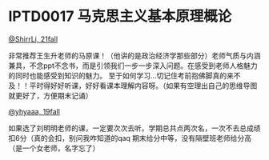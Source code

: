 
# IPTD0017 马克思主义基本原理概论

[@ShirrLi, 21fall](https://github.com/ShirrLi)

非常推荐王生升老师的马原课！（他讲的是政治经济学那些部分）老师气质与内涵兼具，不念ppt不念书，而是引领我们一步一步深入问题。在感受到老师人格魅力的同时也能感受到知识的魅力。
至于如何学习...切记住考前抱佛脚真的来不及！！平时得好好听课，好好看课本理解内容呀。（如果有空理出自己的思维导图就更好了，方便期末记诵）

[@yhyaaa, 19fall](https://github.com/yhy-2000)

如果选了刘明明老师的课，一定要次次去听。学期总共点两次名，一次不去总成绩扣6分（真的会扣，别问我咋知道的qaq
期末给分中等，没有隔壁班老师给分高（是一个女老师，名字忘了）